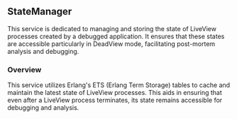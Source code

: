## StateManager

This service is dedicated to managing and storing the state of LiveView processes created by a debugged application. It ensures that these states are accessible particularly in DeadView mode, facilitating post-mortem analysis and debugging.

### Overview

This service utilizes Erlang's ETS (Erlang Term Storage) tables to cache and maintain the latest state of LiveView processes. This aids in ensuring that even after a LiveView process terminates, its state remains accessible for debugging and analysis.
